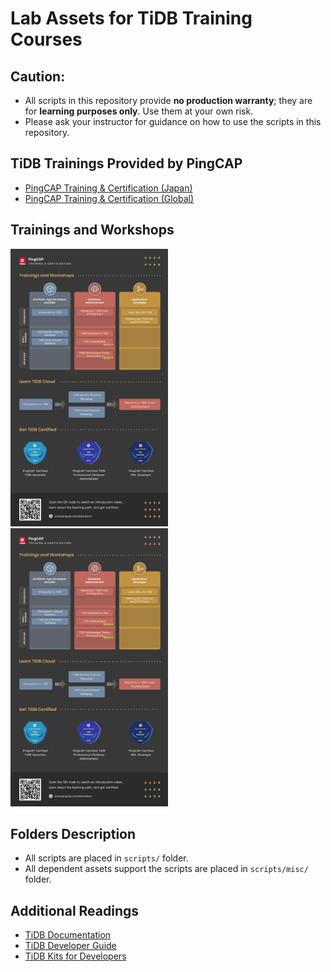 # Lab Assets for TiDB Training Courses
## Caution:
+ All scripts in this repository provide **no production warranty**; they are for **learning purposes only**. Use them at your own risk.
+ Please ask your instructor for guidance on how to use the scripts in this repository.

## TiDB Trainings Provided by PingCAP
+ [PingCAP Training & Certification (Japan)](https://pingcap.co.jp/education/)
+ [PingCAP Training & Certification (Global)](https://pingcap.com/education/)

## Trainings and Workshops
<div>
<img src="./ninja-kits/diagram/PE_EN.png" width="50%" align="start"/>
<img src="./ninja-kits/diagram/PE_EN.png" width="50%" align="end"/>
</div>

## Folders Description
+ All scripts are placed in `scripts/` folder.
+ All dependent assets support the scripts are placed in `scripts/misc/` folder.

## Additional Readings
+ [TiDB Documentation](https://docs.pingcap.com/)
+ [TiDB Developer Guide](https://docs.pingcap.com/tidb/stable/dev-guide-overview)
+ [TiDB Kits for Developers](https://github.com/pingcap/tidb-course-201-lab/blob/master/ninja-kits/)
